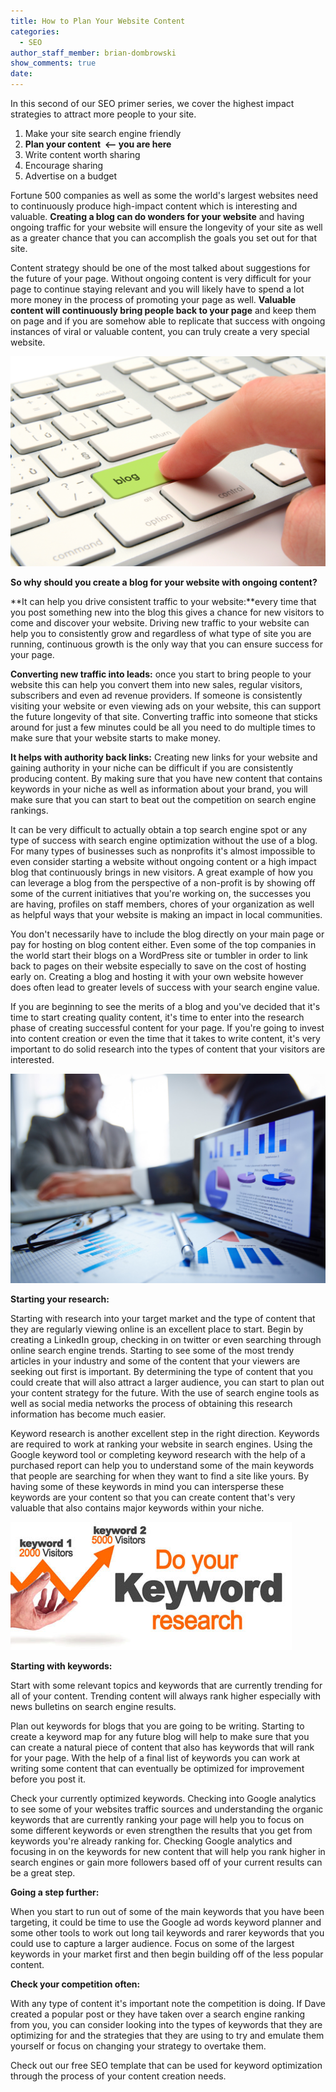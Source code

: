 ```yaml
---
title: How to Plan Your Website Content
categories:
  - SEO
author_staff_member: brian-dombrowski
show_comments: true
date:
---
```



In this second of our SEO primer series, we cover the highest impact strategies to attract more people to your site.

1. Make your site search engine friendly
2. **Plan your content&nbsp; &lt;-- you are here**
3. Write content worth sharing
4. Encourage sharing
5. Advertise on a budget

Fortune 500 companies as well as some the world's largest websites need to continuously produce high-impact content which is interesting and valuable. **Creating a blog can do wonders for your website** and having ongoing traffic for your website will ensure the longevity of your site as well as a greater chance that you can accomplish the goals you set out for that site.

Content strategy should be one of the most talked about suggestions for the future of your page. Without ongoing content is very difficult for your page to continue staying relevant and you will likely have to spend a lot more money in the process of promoting your page as well. **Valuable content will continuously bring people back to your page** and keep them on page and if you are somehow able to replicate that success with ongoing instances of viral or valuable content, you can truly create a very special website.

![](/uploads/versions/blog2---x----3456-2304x---.jpg)

**So why should you create a blog for your website with ongoing content?**

**It can help you drive consistent traffic to your website:**every time that you post something new into the blog this gives a chance for new visitors to come and discover your website. Driving new traffic to your website can help you to consistently grow and regardless of what type of site you are running, continuous growth is the only way that you can ensure success for your page.

**Converting new traffic into leads:** once you start to bring people to your website this can help you convert them into new sales, regular visitors, subscribers and even ad revenue providers. If someone is consistently visiting your website or even viewing ads on your website, this can support the future longevity of that site. Converting traffic into someone that sticks around for just a few minutes could be all you need to do multiple times to make sure that your website starts to make money.

**It helps with authority back links:** Creating new links for your website and gaining authority in your niche can be difficult if you are consistently producing content. By making sure that you have new content that contains keywords in your niche as well as information about your brand, you will make sure that you can start to beat out the competition on search engine rankings.

It can be very difficult to actually obtain a top search engine spot or any type of success with search engine optimization without the use of a blog. For many types of businesses such as nonprofits it's almost impossible to even consider starting a website without ongoing content or a high impact blog that continuously brings in new visitors. A great example of how you can leverage a blog from the perspective of a non-profit is by showing off some of the current initiatives that you're working on, the successes you are having, profiles on staff members, chores of your organization as well as helpful ways that your website is making an impact in local communities.

You don't necessarily have to include the blog directly on your main page or pay for hosting on blog content either. Even some of the top companies in the world start their blogs on a WordPress site or tumbler in order to link back to pages on their website especially to save on the cost of hosting early on. Creating a blog and hosting it with your own website however does often lead to greater levels of success with your search engine value.

If you are beginning to see the merits of a blog and you've decided that it's time to start creating quality content, it's time to enter into the research phase of creating successful content for your page. If you're going to invest into content creation or even the time that it takes to write content, it's very important to do solid research into the types of content that your visitors are interested.

![](/uploads/versions/business-plan---x----1732-1155x---.jpg)

**Starting your research:**

Starting with research into your target market and the type of content that they are regularly viewing online is an excellent place to start. Begin by creating a LinkedIn group, checking in on twitter or even searching through online search engine trends. Starting to see some of the most trendy articles in your industry and some of the content that your viewers are seeking out first is important. By determining the type of content that you could create that will also attract a larger audience, you can start to plan out your content strategy for the future. With the use of search engine tools as well as social media networks the process of obtaining this research information has become much easier.

Keyword research is another excellent step in the right direction. Keywords are required to work at ranking your website in search engines. Using the Google keyword tool or completing keyword research with the help of a purchased report can help you to understand some of the main keywords that people are searching for when they want to find a site like yours. By having some of these keywords in mind you can intersperse these keywords are your content so that you can create content that's very valuable that also contains major keywords within your niche.

![](/uploads/versions/keyword-research---x----450-205x---.jpg)

**Starting with keywords:**

Start with some relevant topics and keywords that are currently trending for all of your content. Trending content will always rank higher especially with news bulletins on search engine results.

Plan out keywords for blogs that you are going to be writing. Starting to create a keyword map for any future blog will help to make sure that you can create a natural piece of content that also has keywords that will rank for your page. With the help of a final list of keywords you can work at writing some content that can eventually be optimized for improvement before you post it.

Check your currently optimized keywords. Checking into Google analytics to see some of your websites traffic sources and understanding the organic keywords that are currently ranking your page will help you to focus on some different keywords or even strengthen the results that you get from keywords you're already ranking for. Checking Google analytics and focusing in on the keywords for new content that will help you rank higher in search engines or gain more followers based off of your current results can be a great step.

**Going a step further:**

When you start to run out of some of the main keywords that you have been targeting, it could be time to use the Google ad words keyword planner and some other tools to work out long tail keywords and rarer keywords that you could use to capture a larger audience. Focus on some of the largest keywords in your market first and then begin building off of the less popular content.

**Check your competition often:**

With any type of content it's important note the competition is doing. If Dave created a popular post or they have taken over a search engine ranking from you, you can consider looking into the types of keywords that they are optimizing for and the strategies that they are using to try and emulate them yourself or focus on changing your strategy to overtake them.

Check out our free SEO template that can be used for keyword optimization through the process of your content creation needs.